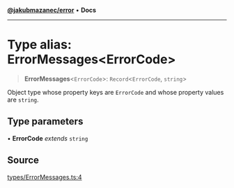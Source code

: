 [**@jakubmazanec/error**](../README.md) • **Docs**

---

# Type alias: ErrorMessages\<ErrorCode\>

> **ErrorMessages**\<`ErrorCode`\>: `Record`\<`ErrorCode`, `string`\>

Object type whose property keys are `ErrorCode` and whose property values are `string`.

## Type parameters

• **ErrorCode** _extends_ `string`

## Source

[types/ErrorMessages.ts:4](https://github.com/jakubmazanec/tools/blob/bb20df5276ddb119762948adc2cda520aef09f0f/packages/error/source/types/ErrorMessages.ts#L4)
